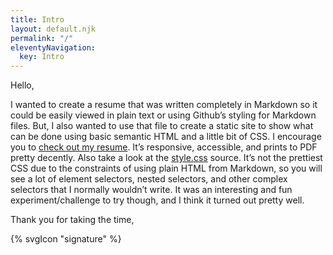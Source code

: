 ```yaml
---
title: Intro
layout: default.njk
permalink: "/"
eleventyNavigation:
  key: Intro
---
```


Hello,

I wanted to create a resume that was written completely in Markdown so it could be easily viewed in plain text or using Github’s styling for Markdown files. But, I also wanted to use that file to create a static site to show what can be done using basic semantic HTML and a little bit of CSS. I encourage you to [check out my resume](./resume). It’s responsive, accessible, and prints to PDF pretty decently. Also take a look at the [style.css](https://github.com/kylehalleman/resume/blob/master/css/style.css) source. It’s not the prettiest CSS due to the constraints of using plain HTML from Markdown, so you will see a lot of element selectors, nested selectors, and other complex selectors that I normally wouldn’t write. It was an interesting and fun experiment/challenge to try though, and I think it turned out pretty well.

Thank you for taking the time,


{% svgIcon "signature" %}